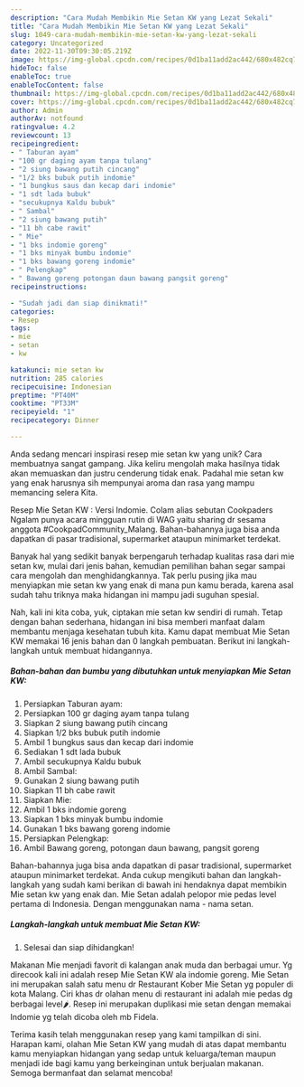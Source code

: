 ```yaml
---
description: "Cara Mudah Membikin Mie Setan KW yang Lezat Sekali"
title: "Cara Mudah Membikin Mie Setan KW yang Lezat Sekali"
slug: 1049-cara-mudah-membikin-mie-setan-kw-yang-lezat-sekali
category: Uncategorized
date: 2022-11-30T09:30:05.219Z
image: https://img-global.cpcdn.com/recipes/0d1ba11add2ac442/680x482cq70/mie-setan-kw-foto-resep-utama.jpg
hideToc: false
enableToc: true
enableTocContent: false
thumbnail: https://img-global.cpcdn.com/recipes/0d1ba11add2ac442/680x482cq70/mie-setan-kw-foto-resep-utama.jpg
cover: https://img-global.cpcdn.com/recipes/0d1ba11add2ac442/680x482cq70/mie-setan-kw-foto-resep-utama.jpg
author: Admin
authorAv: notfound
ratingvalue: 4.2
reviewcount: 13
recipeingredient:
- " Taburan ayam"
- "100 gr daging ayam tanpa tulang"
- "2 siung bawang putih cincang"
- "1/2 bks bubuk putih indomie"
- "1 bungkus saus dan kecap dari indomie"
- "1 sdt lada bubuk"
- "secukupnya Kaldu bubuk"
- " Sambal"
- "2 siung bawang putih"
- "11 bh cabe rawit"
- " Mie"
- "1 bks indomie goreng"
- "1 bks minyak bumbu indomie"
- "1 bks bawang goreng indomie"
- " Pelengkap"
- " Bawang goreng potongan daun bawang pangsit goreng"
recipeinstructions:

- "Sudah jadi dan siap dinikmati!"
categories:
- Resep
tags:
- mie
- setan
- kw

katakunci: mie setan kw 
nutrition: 285 calories
recipecuisine: Indonesian
preptime: "PT40M"
cooktime: "PT33M"
recipeyield: "1"
recipecategory: Dinner

---
```





Anda sedang mencari inspirasi resep mie setan kw yang unik? Cara membuatnya sangat gampang. Jika keliru mengolah maka hasilnya tidak akan memuaskan dan justru cenderung tidak enak. Padahal mie setan kw yang enak harusnya sih mempunyai aroma dan rasa yang mampu memancing selera Kita.





Resep Mie Setan KW : Versi Indomie. Colam alias sebutan Cookpaders Ngalam punya acara mingguan rutin di WAG yaitu sharing dr sesama anggota #CookpadCommunity_Malang. Bahan-bahannya juga bisa anda dapatkan di pasar tradisional, supermarket ataupun minimarket terdekat.

Banyak hal yang sedikit banyak berpengaruh terhadap kualitas rasa dari mie setan kw, mulai dari jenis bahan, kemudian pemilihan bahan segar sampai cara mengolah dan menghidangkannya. Tak perlu pusing jika mau menyiapkan mie setan kw yang enak di mana pun kamu berada, karena asal sudah tahu triknya maka hidangan ini mampu jadi suguhan spesial.






Nah, kali ini kita coba, yuk, ciptakan mie setan kw sendiri di rumah. Tetap dengan bahan sederhana, hidangan ini bisa memberi manfaat dalam membantu menjaga kesehatan tubuh kita. Kamu dapat membuat Mie Setan KW memakai 16 jenis bahan dan 0 langkah pembuatan. Berikut ini langkah-langkah untuk membuat hidangannya.

<!--inarticleads1-->

##### Bahan-bahan dan bumbu yang dibutuhkan untuk menyiapkan Mie Setan KW:

1. Persiapkan  Taburan ayam:
1. Persiapkan 100 gr daging ayam tanpa tulang
1. Siapkan 2 siung bawang putih cincang
1. Siapkan 1/2 bks bubuk putih indomie
1. Ambil 1 bungkus saus dan kecap dari indomie
1. Sediakan 1 sdt lada bubuk
1. Ambil secukupnya Kaldu bubuk
1. Ambil  Sambal:
1. Gunakan 2 siung bawang putih
1. Siapkan 11 bh cabe rawit
1. Siapkan  Mie:
1. Ambil 1 bks indomie goreng
1. Siapkan 1 bks minyak bumbu indomie
1. Gunakan 1 bks bawang goreng indomie
1. Persiapkan  Pelengkap:
1. Ambil  Bawang goreng, potongan daun bawang, pangsit goreng


Bahan-bahannya juga bisa anda dapatkan di pasar tradisional, supermarket ataupun minimarket terdekat. Anda cukup mengikuti bahan dan langkah-langkah yang sudah kami berikan di bawah ini hendaknya dapat membikin Mie setan kw yang enak dan. Mie Setan adalah pelopor mie pedas level pertama di Indonesia. Dengan menggunakan nama - nama setan. 

<!--inarticleads2-->

##### Langkah-langkah untuk membuat Mie Setan KW:


1. Selesai dan siap dihidangkan!

Makanan Mie menjadi favorit di kalangan anak muda dan berbagai umur. Yg direcook kali ini adalah resep Mie Setan KW ala indomie goreng. Mie Setan ini merupakan salah satu menu dr Restaurant Kober Mie Setan yg populer di kota Malang. Ciri khas dr olahan menu di restaurant ini adalah mie pedas dg berbagai level🌶️. Resep ini merupakan duplikasi mie setan dengan memakai Indomie yg telah dicoba oleh mb Fidela. 

Terima kasih telah menggunakan resep yang kami tampilkan di sini. Harapan kami, olahan Mie Setan KW yang mudah di atas dapat membantu kamu menyiapkan hidangan yang sedap untuk keluarga/teman maupun menjadi ide bagi kamu yang berkeinginan untuk berjualan makanan. Semoga bermanfaat dan selamat mencoba!
